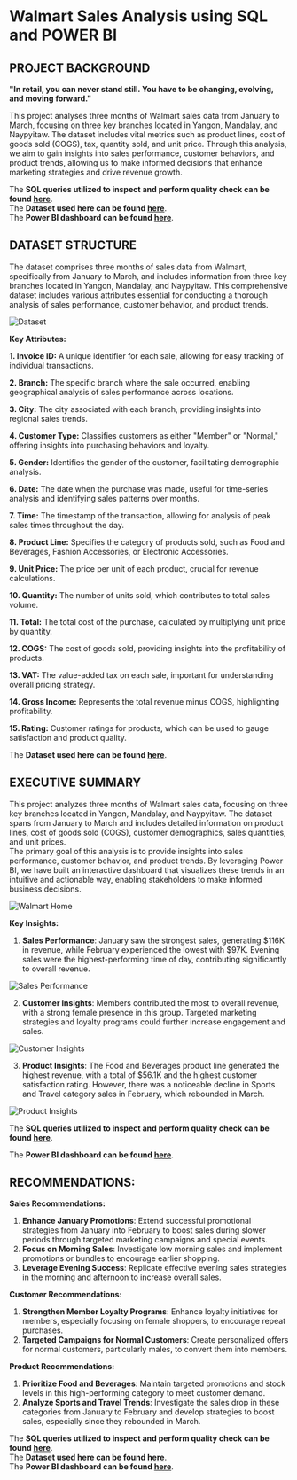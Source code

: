 # Walmart Sales Analysis using SQL and POWER BI

## PROJECT BACKGROUND

**"In retail, you can never stand still. You have to be changing, evolving, and moving forward."**

This project analyses three months of Walmart sales data from January to March, focusing on three key branches located in Yangon, Mandalay, and Naypyitaw. The dataset includes vital metrics such as product lines, cost of goods sold (COGS), tax, quantity sold, and unit price. Through this analysis, we aim to gain insights into sales performance, customer behaviors, and product trends, allowing us to make informed decisions that enhance marketing strategies and drive revenue growth.  

The **SQL queries utilized to inspect and perform quality check can be found [here](https://github.com/NishaChandila/Walmart_sales/blob/main/walmart.sql)**.  
The **Dataset used here can be found [here](https://github.com/NishaChandila/Walmart_sales/blob/main/WalmartSalesData.csv.csv)**.  
The **Power BI dashboard can be found [here](https://github.com/NishaChandila/Walmart_sales/blob/main/Walmart-Sales-Dashboard.pdf)**.

## DATASET STRUCTURE

The dataset comprises three months of sales data from Walmart, specifically from January to March, and includes information from three key branches located in Yangon, Mandalay, and Naypyitaw. This comprehensive dataset includes various attributes essential for conducting a thorough analysis of sales performance, customer behavior, and product trends.

![Dataset](https://github.com/NishaChandila/project-assets/blob/main/walmart-dataset.jpg)


**Key Attributes:**

**1. Invoice ID:** A unique identifier for each sale, allowing for easy tracking of individual transactions.

**2. Branch:** The specific branch where the sale occurred, enabling geographical analysis of sales performance across locations.

**3. City:** The city associated with each branch, providing insights into regional sales trends.

**4. Customer Type:** Classifies customers as either "Member" or "Normal," offering insights into purchasing behaviors and loyalty.

**5. Gender:** Identifies the gender of the customer, facilitating demographic analysis.

**6. Date:** The date when the purchase was made, useful for time-series analysis and identifying sales patterns over months.

**7. Time:** The timestamp of the transaction, allowing for analysis of peak sales times throughout the day.

**8. Product Line:** Specifies the category of products sold, such as Food and Beverages, Fashion Accessories, or Electronic Accessories.

**9. Unit Price:** The price per unit of each product, crucial for revenue calculations.

**10. Quantity:** The number of units sold, which contributes to total sales volume.

**11. Total:** The total cost of the purchase, calculated by multiplying unit price by quantity.

**12. COGS:** The cost of goods sold, providing insights into the profitability of products.

**13. VAT:** The value-added tax on each sale, important for understanding overall pricing strategy.

**14. Gross Income:** Represents the total revenue minus COGS, highlighting profitability.

**15. Rating:** Customer ratings for products, which can be used to gauge satisfaction and product quality.


The **Dataset used here can be found [here](https://github.com/NishaChandila/Walmart_sales/blob/main/WalmartSalesData.csv.csv)**.

## EXECUTIVE SUMMARY

This project analyzes three months of Walmart sales data, focusing on three key branches located in Yangon, Mandalay, and Naypyitaw. The dataset spans from January to March and includes detailed information on product lines, cost of goods sold (COGS), customer demographics, sales quantities, and unit prices.  
The primary goal of this analysis is to provide insights into sales performance, customer behavior, and product trends. By leveraging Power BI, we have built an interactive dashboard that visualizes these trends in an intuitive and actionable way, enabling stakeholders to make informed business decisions.

![Walmart Home](https://github.com/NishaChandila/project-assets/blob/main/walmart-home.jpg?raw=true)


**Key Insights:**

1. **Sales Performance**: January saw the strongest sales, generating $116K in revenue, while February experienced the lowest with $97K. Evening sales were the highest-performing time of day, contributing significantly to overall revenue.

![Sales Performance](https://github.com/NishaChandila/project-assets/blob/main/walmart1.jpg?raw=true)


2. **Customer Insights**: Members contributed the most to overall revenue, with a strong female presence in this group. Targeted marketing strategies and loyalty programs could further increase engagement and sales.

![Customer Insights](https://github.com/NishaChandila/project-assets/blob/main/walmart2.jpg)

   
3. **Product Insights**: The Food and Beverages product line generated the highest revenue, with a total of $56.1K and the highest customer satisfaction rating. However, there was a noticeable decline in Sports and Travel category sales in February, which rebounded in March.

![Product Insights](https://github.com/NishaChandila/project-assets/blob/main/walmart3.jpg)


The **SQL queries utilized to inspect and perform quality check can be found [here](https://github.com/NishaChandila/Walmart_sales/blob/main/walmart.sql)**.

The **Power BI dashboard can be found [here](https://github.com/NishaChandila/Walmart_sales/blob/main/Walmart-Sales-Dashboard.pdf)**.

## RECOMMENDATIONS:

**Sales Recommendations:**
1. **Enhance January Promotions**: Extend successful promotional strategies from January into February to boost sales during slower periods through targeted marketing campaigns and special events.
2. **Focus on Morning Sales**: Investigate low morning sales and implement promotions or bundles to encourage earlier shopping.
3. **Leverage Evening Success**: Replicate effective evening sales strategies in the morning and afternoon to increase overall sales.

**Customer Recommendations:**
1. **Strengthen Member Loyalty Programs**: Enhance loyalty initiatives for members, especially focusing on female shoppers, to encourage repeat purchases.
2. **Targeted Campaigns for Normal Customers**: Create personalized offers for normal customers, particularly males, to convert them into members.

**Product Recommendations:**
1. **Prioritize Food and Beverages**: Maintain targeted promotions and stock levels in this high-performing category to meet customer demand.
2. **Analyze Sports and Travel Trends**: Investigate the sales drop in these categories from January to February and develop strategies to boost sales, especially since they rebounded in March.
   
The **SQL queries utilized to inspect and perform quality check can be found [here](https://github.com/NishaChandila/Walmart_sales/blob/main/walmart.sql)**.  
The **Dataset used here can be found [here](https://github.com/NishaChandila/Walmart_sales/blob/main/WalmartSalesData.csv.csv)**.  
The **Power BI dashboard can be found [here](https://github.com/NishaChandila/Walmart_sales/blob/main/Walmart-Sales-Dashboard.pdf)**.
